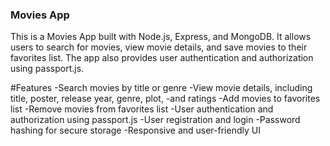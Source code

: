 ### Movies App
This is a Movies App built with Node.js, Express, and MongoDB. It allows users to search for movies, view movie details, and save movies to their favorites list. The app also provides user authentication and authorization using passport.js.

#Features
-Search movies by title or genre
-View movie details, including title, poster, release year, genre, plot, -and ratings
-Add movies to favorites list
-Remove movies from favorites list
-User authentication and authorization using passport.js
-User registration and login
-Password hashing for secure storage
-Responsive and user-friendly UI
